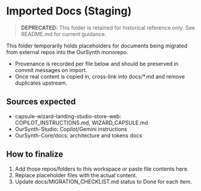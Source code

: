 # Imported Docs (Staging)

> **DEPRECATED:** This folder is retained for historical reference only. See README.md for current guidance.

This folder temporarily holds placeholders for documents being migrated from external repos into the OurSynth monorepo.

- Provenance is recorded per file below and should be preserved in commit messages on import.
- Once real content is copied in, cross-link into docs/*.md and remove duplicates upstream.

## Sources expected

- capsule-wizard-landing-studio-store-web: COPILOT_INSTRUCTIONS.md, WIZARD_CAPSULE.md
- OurSynth-Studio: Copilot/Gemini instructions
- OurSynth-Core/docs: architecture and tokens docs

## How to finalize

1) Add those repos/folders to this workspace or paste file contents here.
2) Replace placeholder files with the actual content.
3) Update docs/MIGRATION_CHECKLIST.md status to Done for each item.
